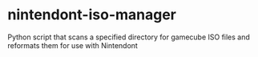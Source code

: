 # nintendont-iso-manager
Python script that scans a specified directory for gamecube ISO files and reformats them for use with Nintendont

